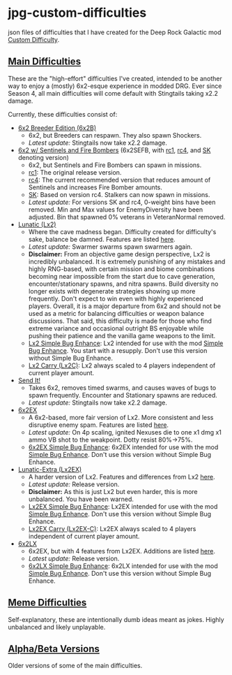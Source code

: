 # jpg-custom-difficulties
json files of difficulties that I have created for the Deep Rock Galactic mod [Custom Difficulty](https://mod.io/g/drg/m/custom-difficulty).

## [Main Difficulties](https://github.com/pH-JPEG/jpg-custom-difficulties/tree/main/Main%20Difficulties)
These are the "high-effort" difficulties I've created, intended to be another way to enjoy a (mostly) 6x2-esque experience in modded DRG. Ever since Season 4, all main difficulties will come default with Stingtails taking x2.2 damage.

Currently, these difficulties consist of:
- [6x2 Breeder Edition (6x2B)](https://github.com/pH-JPEG/jpg-custom-difficulties/blob/main/Main%20Difficulties/6x2B.json)
  - 6x2, but Breeders can respawn. They also spawn Shockers.
  - *Latest update:* Stingtails now take x2.2 damage. 
- [6x2 w/ Sentinels and Fire Bombers](https://github.com/pH-JPEG/jpg-custom-difficulties/tree/main/Main%20Difficulties/6x2SEFB) (6x2SEFB, with [rc1](https://github.com/pH-JPEG/jpg-custom-difficulties/blob/main/Main%20Difficulties/6x2SEFB/6x2SEFB_rc1.json), [rc4](https://github.com/pH-JPEG/jpg-custom-difficulties/blob/main/Main%20Difficulties/6x2SEFB/6x2SEFB_rc4.json), and [SK](https://github.com/pH-JPEG/jpg-custom-difficulties/blob/main/Main%20Difficulties/6x2SEFB/6x2SEFB-SK.json) denoting version)
  - 6x2, but Sentinels and Fire Bombers can spawn in missions.
  - [rc1](https://github.com/pH-JPEG/jpg-custom-difficulties/blob/main/Main%20Difficulties/6x2SEFB/6x2SEFB_rc1.json): The original release version.
  - [rc4](https://github.com/pH-JPEG/jpg-custom-difficulties/blob/main/Main%20Difficulties/6x2SEFB/6x2SEFB_rc4.json): The current recommended version that reduces amount of Sentinels and increases Fire Bomber amounts.
  - [SK](https://github.com/pH-JPEG/jpg-custom-difficulties/blob/main/Main%20Difficulties/6x2SEFB/6x2SEFB-SK.json): Based on version rc4. Stalkers can now spawn in missions.
  - *Latest update:* For versions SK and rc4, 0-weight bins have been removed. Min and Max values for EnemyDiversity have been adjusted. Bin that spawned 0% veterans in VeteranNormal removed.
- [Lunatic (Lx2)](https://github.com/pH-JPEG/jpg-custom-difficulties/blob/main/Main%20Difficulties/Lx2/Lx2.json)
  - Where the cave madness began. Difficulty created for difficulty's sake, balance be damned. Features are listed [here](https://github.com/pH-JPEG/jpg-custom-difficulties/blob/main/Main%20Difficulties/Lx2/Lx2%20Features.txt).
  - *Latest update:* Swarmer swarms spawn swarmers again.
  - **Disclaimer:** From an objective game design perspective, Lx2 is incredibly unbalanced. It is extremely punishing of any mistakes and highly RNG-based, with certain mission and biome combinations becoming near impossible from the start due to cave generation, encounter/stationary spawns, and nitra spawns. Build diversity no longer exists with degenerate strategies showing up more frequently. Don't expect to win even with highly experienced players. Overall, it is a major departure from 6x2 and should not be used as a metric for balancing difficulties or weapon balance discussions. That said, this difficulty is made for those who find extreme variance and occasional outright BS enjoyable while pushing their patience and the vanilla game weapons to the limit.
  - [Lx2 Simple Bug Enhance](https://github.com/pH-JPEG/jpg-custom-difficulties/blob/main/Main%20Difficulties/Lx2/Lx2%20Simple%20Bug%20Enhance.json): Lx2 intended for use with the mod [Simple Bug Enhance](https://mod.io/g/drg/m/simple-bug-enhance). You start with a resupply. Don't use this version without Simple Bug Enhance.
  - [Lx2 Carry (Lx2C)](https://github.com/pH-JPEG/jpg-custom-difficulties/blob/main/Main%20Difficulties/Lx2/Lx2C.json): Lx2 always scaled to 4 players independent of current player amount.
- [Send It!](https://github.com/pH-JPEG/jpg-custom-difficulties/blob/main/Main%20Difficulties/Send%20It!.json)
  - Takes 6x2, removes timed swarms, and causes waves of bugs to spawn frequently. Encounter and Stationary spawns are reduced.
  - *Latest update:* Stingtails now take x2.2 damage.
- [6x2EX](https://github.com/pH-JPEG/jpg-custom-difficulties/blob/main/Main%20Difficulties/6x2EX/6x2EX.json)
  - A 6x2-based, more fair version of Lx2. More consistent and less disruptive enemy spam. Features are listed [here](https://github.com/pH-JPEG/jpg-custom-difficulties/blob/main/Main%20Difficulties/6x2EX/6x2EX%20Features.txt).
  - *Latest update:* On 4p scaling, ignited Nexuses die to one x1 dmg x1 ammo VB shot to the weakpoint. Dotty resist 80%->75%.
  - [6x2EX Simple Bug Enhance](https://github.com/pH-JPEG/jpg-custom-difficulties/blob/main/Main%20Difficulties/6x2EX/6x2EX%20Simple%20Bug%20Enhance.json): 6x2EX intended for use with the mod [Simple Bug Enhance](https://mod.io/g/drg/m/simple-bug-enhance). Don't use this version without Simple Bug Enhance.
- [Lunatic-Extra (Lx2EX)](https://github.com/pH-JPEG/jpg-custom-difficulties/blob/main/Main%20Difficulties/Lx2EX/Lx2EX.json)
  - A harder version of Lx2. Features and differences from Lx2 [here](https://github.com/pH-JPEG/jpg-custom-difficulties/blob/main/Main%20Difficulties/Lx2EX/Lx2EX%20Features.txt).
  - *Latest update:* Release version.
  - **Disclaimer:** As this is just Lx2 but even harder, this is more unbalanced. You have been warned.
  - [Lx2EX Simple Bug Enhance](https://github.com/pH-JPEG/jpg-custom-difficulties/blob/main/Main%20Difficulties/Lx2EX/Lx2EX%20Simple%20Bug%20Enhance.json): Lx2EX intended for use with the mod [Simple Bug Enhance](https://mod.io/g/drg/m/simple-bug-enhance). Don't use this version without Simple Bug Enhance.
  - [Lx2EX Carry (Lx2EX-C)](https://github.com/pH-JPEG/jpg-custom-difficulties/blob/main/Main%20Difficulties/Lx2EX/Lx2EX-C.json): Lx2EX always scaled to 4 players independent of current player amount.
- [6x2LX](https://github.com/pH-JPEG/jpg-custom-difficulties/blob/main/Main%20Difficulties/6x2LX/6x2LX.json)
  - 6x2EX, but with 4 features from Lx2EX. Additions are listed [here](https://github.com/pH-JPEG/jpg-custom-difficulties/blob/main/Main%20Difficulties/6x2LX/6x2LX%20Features.txt).
  - *Latest update:* Release version.
  - [6x2LX Simple Bug Enhance](https://github.com/pH-JPEG/jpg-custom-difficulties/blob/main/Main%20Difficulties/6x2LX/6x2LX%20Simple%20Bug%20Enhance.json): 6x2LX intended for use with the mod [Simple Bug Enhance](https://mod.io/g/drg/m/simple-bug-enhance). Don't use this version without Simple Bug Enhance.

## [Meme Difficulties](https://github.com/pH-JPEG/jpg-custom-difficulties/tree/main/Meme%20Difficulties)
Self-explanatory, these are intentionally dumb ideas meant as jokes. Highly unbalanced and likely unplayable.

## [Alpha/Beta Versions](https://github.com/pH-JPEG/jpg-custom-difficulties/tree/main/Alpha%20and%20Beta%20Versions)
Older versions of some of the main difficulties.
